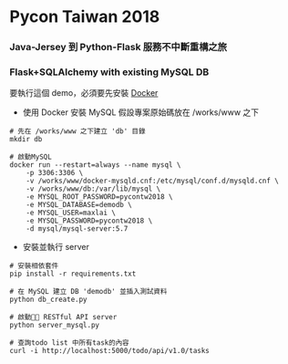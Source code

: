 # Pycon Taiwan 2018
### Java-Jersey 到 Python-Flask 服務不中斷重構之旅
### Flask+SQLAlchemy with  existing MySQL DB

要執行這個 demo，必須要先安裝 [Docker](https://docs.docker.com/install/)

- 使用 Docker 安裝 MySQL
假設專案原始碼放在 /works/www 之下
```shell
# 先在 /works/www 之下建立 'db' 目錄
mkdir db

# 啟動MySQL
docker run --restart=always --name mysql \
    -p 3306:3306 \
    -v /works/www/docker-mysqld.cnf:/etc/mysql/conf.d/mysqld.cnf \
    -v /works/www/db:/var/lib/mysql \
    -e MYSQL_ROOT_PASSWORD=pycontw2018 \
    -e MYSQL_DATABASE=demodb \
    -e MYSQL_USER=maxlai \
    -e MYSQL_PASSWORD=pycontw2018 \
    -d mysql/mysql-server:5.7
```
- 安裝並執行 server
```shell
# 安裝相依套件
pip install -r requirements.txt

# 在 MySQL 建立 DB 'demodb' 並插入測試資料 
python db_create.py

# 啟動 RESTful API server
python server_mysql.py

# 查詢todo list 中所有task的內容
curl -i http://localhost:5000/todo/api/v1.0/tasks
``` 
